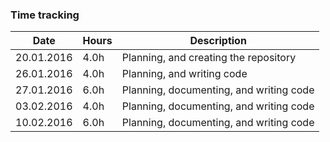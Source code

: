 ### Time tracking
   Date    | Hours | Description
      ---- | ----- | ------
20.01.2016 | 4.0h  | Planning, and creating the repository
26.01.2016 | 4.0h  | Planning, and writing code
27.01.2016 | 6.0h  | Planning, documenting, and writing code
03.02.2016 | 4.0h  | Planning, documenting, and writing code
10.02.2016 | 6.0h  | Planning, documenting, and writing code
